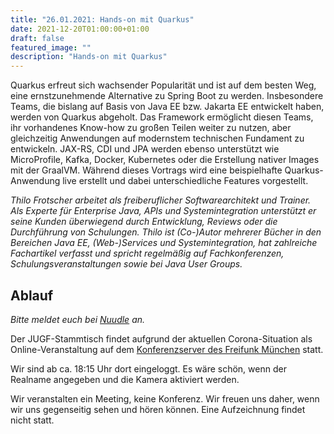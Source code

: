 ```yaml
---
title: "26.01.2021: Hands-on mit Quarkus"
date: 2021-12-20T01:00:00+01:00
draft: false
featured_image: ""
description: "Hands-on mit Quarkus"
---
```


Quarkus erfreut sich wachsender Popularität und ist auf dem besten Weg, eine ernstzunehmende Alternative zu Spring Boot zu werden. Insbesondere Teams, die bislang auf Basis von Java EE bzw. Jakarta EE entwickelt haben, werden von Quarkus abgeholt. Das Framework ermöglicht diesen Teams, ihr vorhandenes Know-how zu großen Teilen weiter zu nutzen, aber gleichzeitig Anwendungen auf modernstem technischen Fundament zu entwickeln. JAX-RS, CDI und JPA werden ebenso unterstützt wie MicroProfile, Kafka, Docker, Kubernetes oder die Erstellung nativer Images mit der GraalVM. Während dieses Vortrags wird eine beispielhafte Quarkus-Anwendung live erstellt und dabei unterschiedliche Features vorgestellt.

_Thilo Frotscher arbeitet als freiberuflicher Softwarearchitekt und Trainer. Als Experte für Enterprise Java, APIs und Systemintegration unterstützt er seine Kunden überwiegend durch Entwicklung, Reviews oder die Durchführung von Schulungen. Thilo ist (Co-)Autor mehrerer Bücher in den Bereichen Java EE, (Web-)Services und Systemintegration, hat zahlreiche Fachartikel verfasst und spricht regelmäßig auf Fachkonferenzen, Schulungsveranstaltungen sowie bei Java User Groups._

## Ablauf 

_Bitte meldet euch bei [Nuudle](https://nuudel.digitalcourage.de/C6bB9ZrVeyXwLZHJ) an._

Der JUGF-Stammtisch findet aufgrund der aktuellen Corona-Situation als Online-Veranstaltung auf dem [Konferenzserver des Freifunk München](https://meet.ffmuc.net/jugfmeeting) statt.

Wir sind ab ca. 18:15 Uhr dort eingeloggt. Es wäre schön, wenn der Realname angegeben und die Kamera aktiviert werden.

Wir veranstalten ein Meeting, keine Konferenz. Wir freuen uns daher, wenn wir uns gegenseitig sehen und hören können.
Eine Aufzeichnung findet nicht statt.